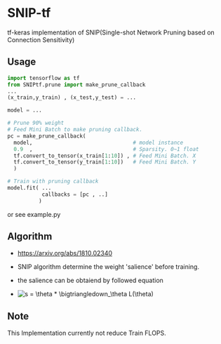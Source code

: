 # SNIP-tf
tf-keras implementation of SNIP(Single-shot Network Pruning based on Connection Sensitivity)

## Usage
```python
import tensorflow as tf
from SNIPtf.prune import make_prune_callback
...
(x_train,y_train) , (x_test,y_test) = ...

model = ...

# Prune 90% weight
# Feed Mini Batch to make pruning callback.
pc = make_prune_callback( 
  model,                                # model instance
  0.9  ,                                # Sparsity. 0~1 float
  tf.convert_to_tensor(x_train[1:10]) , # Feed Mini Batch. X
  tf.convert_to_tensor(y_train[1:10])   # Feed Mini Batch. Y
  )

# Train with pruning callback
model.fit( ...
           callbacks = [pc , ..]
          )
```
or see example.py

## Algorithm
- https://arxiv.org/abs/1810.02340

 - SNIP algorithm determine the weight 'salience' before training.

 - the salience can be obtaiend by followed equation
- <img src="https://latex.codecogs.com/gif.latex?s&space;=&space;\theta&space;*&space;\bigtriangledown_\theta&space;L(\theta)" title="s = \theta * \bigtriangledown_\theta L(\theta)" />
## Note
This Implementation currently not reduce Train FLOPS.
